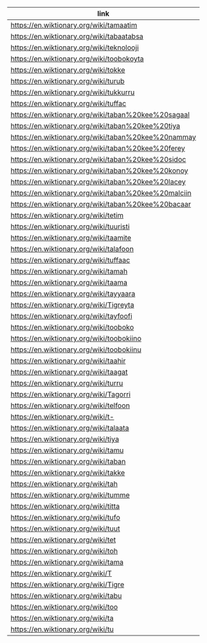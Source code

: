 |link|
|----|
|https://en.wiktionary.org/wiki/tamaatim|
|https://en.wiktionary.org/wiki/tabaatabsa|
|https://en.wiktionary.org/wiki/teknolooji|
|https://en.wiktionary.org/wiki/toobokoyta|
|https://en.wiktionary.org/wiki/tokke|
|https://en.wiktionary.org/wiki/turub|
|https://en.wiktionary.org/wiki/tukkurru|
|https://en.wiktionary.org/wiki/tuffac|
|https://en.wiktionary.org/wiki/taban%20kee%20sagaal|
|https://en.wiktionary.org/wiki/taban%20kee%20tiya|
|https://en.wiktionary.org/wiki/taban%20kee%20nammay|
|https://en.wiktionary.org/wiki/taban%20kee%20ferey|
|https://en.wiktionary.org/wiki/taban%20kee%20sidoc|
|https://en.wiktionary.org/wiki/taban%20kee%20konoy|
|https://en.wiktionary.org/wiki/taban%20kee%20lacey|
|https://en.wiktionary.org/wiki/taban%20kee%20malciin|
|https://en.wiktionary.org/wiki/taban%20kee%20bacaar|
|https://en.wiktionary.org/wiki/tetim|
|https://en.wiktionary.org/wiki/tuuristi|
|https://en.wiktionary.org/wiki/taamite|
|https://en.wiktionary.org/wiki/talafoon|
|https://en.wiktionary.org/wiki/tuffaac|
|https://en.wiktionary.org/wiki/tamah|
|https://en.wiktionary.org/wiki/taama|
|https://en.wiktionary.org/wiki/tayyaara|
|https://en.wiktionary.org/wiki/Tigreyta|
|https://en.wiktionary.org/wiki/tayfoofi|
|https://en.wiktionary.org/wiki/tooboko|
|https://en.wiktionary.org/wiki/toobokiino|
|https://en.wiktionary.org/wiki/toobokiinu|
|https://en.wiktionary.org/wiki/taahir|
|https://en.wiktionary.org/wiki/taagat|
|https://en.wiktionary.org/wiki/turru|
|https://en.wiktionary.org/wiki/Tagorri|
|https://en.wiktionary.org/wiki/telfoon|
|https://en.wiktionary.org/wiki/t-|
|https://en.wiktionary.org/wiki/talaata|
|https://en.wiktionary.org/wiki/tiya|
|https://en.wiktionary.org/wiki/tamu|
|https://en.wiktionary.org/wiki/taban|
|https://en.wiktionary.org/wiki/takke|
|https://en.wiktionary.org/wiki/tah|
|https://en.wiktionary.org/wiki/tumme|
|https://en.wiktionary.org/wiki/titta|
|https://en.wiktionary.org/wiki/tufo|
|https://en.wiktionary.org/wiki/tuut|
|https://en.wiktionary.org/wiki/tet|
|https://en.wiktionary.org/wiki/toh|
|https://en.wiktionary.org/wiki/tama|
|https://en.wiktionary.org/wiki/T|
|https://en.wiktionary.org/wiki/Tigre|
|https://en.wiktionary.org/wiki/tabu|
|https://en.wiktionary.org/wiki/too|
|https://en.wiktionary.org/wiki/ta|
|https://en.wiktionary.org/wiki/tu|

